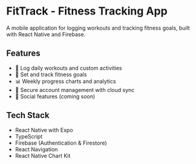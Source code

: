 # FitTrack - Fitness Tracking App

A mobile application for logging workouts and tracking fitness goals, built with React Native and Firebase.

## Features

- 📝 Log daily workouts and custom activities
- 🎯 Set and track fitness goals
- 📊 Weekly progress charts and analytics
- 🔐 Secure account management with cloud sync
- 👥 Social features (coming soon)

## Tech Stack

- React Native with Expo
- TypeScript
- Firebase (Authentication & Firestore)
- React Navigation
- React Native Chart Kit
